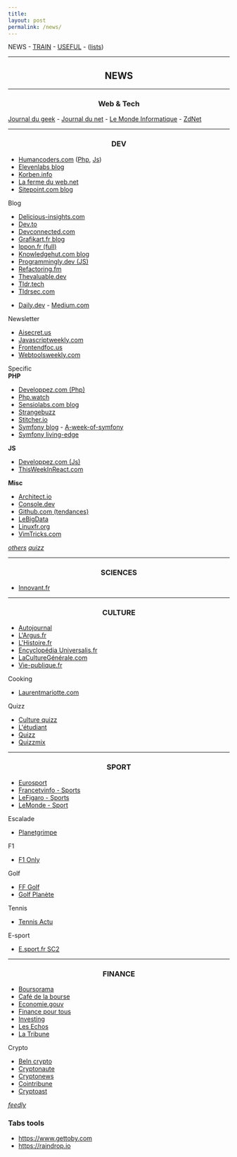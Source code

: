 ```yaml
---
title:
layout: post 
permalink: /news/ 
---
```


NEWS - [TRAIN](https://cylmat.github.io/train) - [USEFUL](https://cylmat.github.io/useful) - ([lists](https://cylmat.github.io/lists))

---
## <center>NEWS</center>
---

### <center>Web & Tech</center>

[Journal du geek](https://www.journaldugeek.com/category/sur-le-web) - [Journal du net](https://www.journaldunet.com/web-tech) - [Le Monde Informatique](https://www.lemondeinformatique.fr/internet-et-e-business-11.html) - [ZdNet](https://www.zdnet.fr/actualites/php-4000000130q.htm)

---

### <center>DEV</center>

- [Humancoders.com](https://news.humancoders.com) ([Php](https://news.humancoders.com/t/php), [Js](https://news.humancoders.com/t/javascript))
- [Elevenlabs blog](https://blog.eleven-labs.com)
- [Korben.info](https://korben.info)
- [La ferme du web.net](https://www.lafermeduweb.net)
- [Sitepoint.com blog](https://www.sitepoint.com/blog)

Blog
- [Delicious-insights.com](https://delicious-insights.com/fr/articles-et-tutos)
- [Dev.to](https://dev.to)
- [Devconnected.com](https://devconnected.com)
- [Grafikart.fr blog](https://grafikart.fr/blog)
- [Ippon.fr (full)](https://blog.ippon.fr)
- [Knowledgehut.com blog](https://www.knowledgehut.com/blog)
- [Programmingly.dev (JS)](https://programmingly.dev)
- [Refactoring.fm](https://refactoring.fm)
- [Thevaluable.dev](https://thevaluable.dev)
- [Tldr.tech](https://tldr.tech)
- [Tldrsec.com](https://tldrsec.com)

+ [Daily.dev](https://daily.dev) - [Medium.com](https://medium.com)

Newsletter
- [Aisecret.us](https://aisecret.us)
- [Javascriptweekly.com](https://javascriptweekly.com)
- [Frontendfoc.us](https://frontendfoc.us)
- [Webtoolsweekly.com](https://webtoolsweekly.com)

Specific  
**PHP**
- [Developpez.com (Php)](https://php.developpez.com)
- [Php.watch](https://php.watch)
- [Sensiolabs.com blog](https://blog.sensiolabs.com/fr)
- [Strangebuzz](https://www.strangebuzz.com/fr)
- [Stitcher.io](https://stitcher.io)
- [Symfony blog](https://symfony.com/blog) - [A-week-of-symfony](https://symfony.com/blog/category/a-week-of-symfony)
- [Symfony living-edge](https://symfony.com/blog/category/living-on-the-edge)

**JS**
+ [Developpez.com (Js)](https://javascript.developpez.com)
+ [ThisWeekInReact.com](https://thisweekinreact.com/articles)

**Misc**
* [Architect.io](https://www.architect.io/blog)
* [Console.dev](https://console.dev)
* [Github.com (tendances)](https://github.com/trending)
* [LeBigData](https://www.lebigdata.fr)
* [Linuxfr.org](https://linuxfr.org)
* [VimTricks.com](https://vimtricks.com)

[_others_](https://github.com/cylmat/docs/blob/main/News.md)
[_quizz_](https://github.com/cylmat/docs/blob/main/Quizz.md)

---
  
### <center>SCIENCES</center>

- [Innovant.fr](https://www.innovant.fr)

---
  
### <center>CULTURE</center>

- [Autojournal](https://www.autojournal.fr)
- [L'Argus.fr](https://www.largus.fr/actualite-automobile/economie)
- [L'Histoire.fr](https://www.lhistoire.fr)
- [Encyclopédia Universalis.fr](https://www.universalis.fr)
- [LaCultureGénérale.com](https://www.laculturegenerale.com)
- [Vie-publique.fr](https://www.vie-publique.fr)

Cooking
+ [Laurentmariotte.com](https://www.laurentmariotte.com/petits-plats-en-equilibre)

Quizz
+ [Culture quizz](https://www.culturequizz.com)
+ [L'étudiant](https://www.letudiant.fr/quiz/culture-generale.html)
+ [Quizz](https://www.quizz.fr)
+ [Quizzmix](https://www.quizzmix.com)

---

### <center>SPORT</center>

- [Eurosport](https://www.eurosport.fr)
- [Francetvinfo - Sports](https://www.francetvinfo.fr/sports)
- [LeFigaro - Sports](https://www.lefigaro.fr/sports)
- [LeMonde - Sport](https://www.lemonde.fr/sport)

Escalade
- [Planetgrimpe](https://planetgrimpe.com)

F1
- [F1 Only](https://f1only.fr)

Golf
- [FF Golf](https://www.ffgolf.org)  
- [Golf Planète](https://www.golfplanete.com)

Tennis
- [Tennis Actu](https://www.tennisactu.net)

E-sport
- [E.sport.fr SC2](https://e.sport.fr/tag/starcraft-ii)

---

### <center>FINANCE</center>

- [Boursorama](https://www.boursorama.com/bourse/actualites)
- [Café de la bourse](https://www.cafedelabourse.com)
- [Economie.gouv](https://www.economie.gouv.fr)  
- [Finance pour tous](https://www.lafinancepourtous.com)
- [Investing](https://fr.investing.com)
- [Les Echos](https://www.lesechos.fr)  
- [La Tribune](https://www.latribune.fr)

Crypto
- [BeIn crypto](https://fr.beincrypto.com)
- [Cryptonaute](https://cryptonaute.fr)
- [Cryptonews](https://fr.cryptonews.com)
- [Cointribune](https://www.cointribune.com)
- [Cryptoast](https://cryptoast.fr)

[_feedly_](https://feedly.com)

### Tabs tools

- https://www.gettoby.com
- https://raindrop.io
